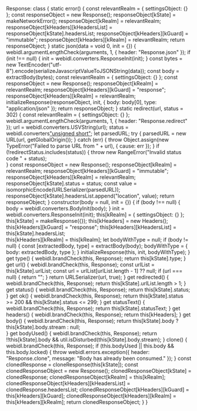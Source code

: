 Response: class {
      static error() {
        const relevantRealm = { settingsObject: {} };
        const responseObject = new Response();
        responseObject[kState] = makeNetworkError();
        responseObject[kRealm] = relevantRealm;
        responseObject[kHeaders][kHeadersList] = responseObject[kState].headersList;
        responseObject[kHeaders][kGuard] = "immutable";
        responseObject[kHeaders][kRealm] = relevantRealm;
        return responseObject;
      }
      static json(data = void 0, init = {}) {
        webidl.argumentLengthCheck(arguments, 1, { header: "Response.json" });
        if (init !== null) {
          init = webidl.converters.ResponseInit(init);
        }
        const bytes = new TextEncoder("utf-8").encode(serializeJavascriptValueToJSONString(data));
        const body = extractBody(bytes);
        const relevantRealm = { settingsObject: {} };
        const responseObject = new Response();
        responseObject[kRealm] = relevantRealm;
        responseObject[kHeaders][kGuard] = "response";
        responseObject[kHeaders][kRealm] = relevantRealm;
        initializeResponse(responseObject, init, { body: body[0], type: "application/json" });
        return responseObject;
      }
      static redirect(url, status = 302) {
        const relevantRealm = { settingsObject: {} };
        webidl.argumentLengthCheck(arguments, 1, { header: "Response.redirect" });
        url = webidl.converters.USVString(url);
        status = webidl.converters["unsigned short"](status);
        let parsedURL;
        try {
          parsedURL = new URL(url, getGlobalOrigin());
        } catch (err) {
          throw Object.assign(new TypeError("Failed to parse URL from 
" + url), {
            cause: err
          });
        }
        if (!redirectStatus.includes(status)) {
          throw new RangeError("Invalid status code " + status);      
        }
        const responseObject = new Response();
        responseObject[kRealm] = relevantRealm;
        responseObject[kHeaders][kGuard] = "immutable";
        responseObject[kHeaders][kRealm] = relevantRealm;
        responseObject[kState].status = status;
        const value = isomorphicEncode(URLSerializer(parsedURL));     
        responseObject[kState].headersList.append("location", value); 
        return responseObject;
      }
      constructor(body = null, init = {}) {
        if (body !== null) {
          body = webidl.converters.BodyInit(body);
        }
        init = webidl.converters.ResponseInit(init);
        this[kRealm] = { settingsObject: {} };
        this[kState] = makeResponse({});
        this[kHeaders] = new Headers();
        this[kHeaders][kGuard] = "response";
        this[kHeaders][kHeadersList] = this[kState].headersList;      
        this[kHeaders][kRealm] = this[kRealm];
        let bodyWithType = null;
        if (body != null) {
          const [extractedBody, type] = extractBody(body);
          bodyWithType = { body: extractedBody, type };
        }
        initializeResponse(this, init, bodyWithType);
      }
      get type() {
        webidl.brandCheck(this, Response);
        return this[kState].type;
      }
      get url() {
        webidl.brandCheck(this, Response);
        const urlList = this[kState].urlList;
        const url = urlList[urlList.length - 1] ?? null;
        if (url === null) {
          return "";
        }
        return URLSerializer(url, true);
      }
      get redirected() {
        webidl.brandCheck(this, Response);
        return this[kState].urlList.length > 1;
      }
      get status() {
        webidl.brandCheck(this, Response);
        return this[kState].status;
      }
      get ok() {
        webidl.brandCheck(this, Response);
        return this[kState].status >= 200 && this[kState].status <= 299;
      }
      get statusText() {
        webidl.brandCheck(this, Response);
        return this[kState].statusText;
      }
      get headers() {
        webidl.brandCheck(this, Response);
        return this[kHeaders];
      }
      get body() {
        webidl.brandCheck(this, Response);
        return this[kState].body ? this[kState].body.stream : null;   
      }
      get bodyUsed() {
        webidl.brandCheck(this, Response);
        return !!this[kState].body && util.isDisturbed(this[kState].body.stream);
      }
      clone() {
        webidl.brandCheck(this, Response);
        if (this.bodyUsed || this.body && this.body.locked) {
          throw webidl.errors.exception({
            header: "Response.clone",
            message: "Body has already been consumed."
          });
        }
        const clonedResponse = cloneResponse(this[kState]);
        const clonedResponseObject = new Response();
        clonedResponseObject[kState] = clonedResponse;
        clonedResponseObject[kRealm] = this[kRealm];
        clonedResponseObject[kHeaders][kHeadersList] = clonedResponse.headersList;
        clonedResponseObject[kHeaders][kGuard] = this[kHeaders][kGuard];
        clonedResponseObject[kHeaders][kRealm] = this[kHeaders][kRealm];
        return clonedResponseObject;
      }
    }